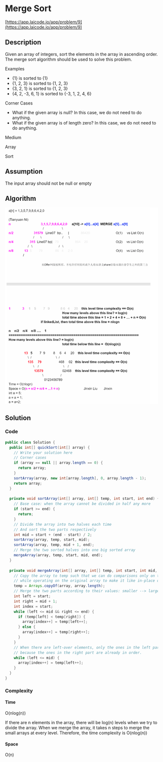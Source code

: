 <!----- Conversion time: 0.753 seconds.


Using this Markdown file:

1. Cut and paste this output into your source file.
2. See the notes and action items below regarding this conversion run.
3. Check the rendered output (headings, lists, code blocks, tables) for proper
   formatting and use a linkchecker before you publish this page.

Conversion notes:

* GD2md-html version 1.0β13
* Tue Jan 15 2019 03:56:26 GMT-0800 (PST)
* Source doc: https://docs.google.com/open?id=161-7LdwMlq7wLes8j8K0P3x3IXCtocCXK1s6DS_k810
* This document has images: check for >>>>>  gd2md-html alert:  inline image link in generated source and store images to your server.
----->




# Merge Sort

[https://app.laicode.io/app/problem/9](https://app.laicode.io/app/problem/9)


## Description

Given an array of integers, sort the elements in the array in ascending order. The merge sort algorithm should be used to solve this problem.

Examples



*   {1} is sorted to {1}
*   {1, 2, 3} is sorted to {1, 2, 3}
*   {3, 2, 1} is sorted to {1, 2, 3}
*   {4, 2, -3, 6, 1} is sorted to {-3, 1, 2, 4, 6}

Corner Cases



*   What if the given array is null? In this case, we do not need to do anything.
*   What if the given array is of length zero? In this case, we do not need to do anything.



Medium

Array

Sort


## Assumption

The input array should not be null or empty


## Algorithm



![algorithm](merge_sort.png "merge_sort")



## Solution


### Code


```java
public class Solution {
  public int[] quickSort(int[] array) {
    // Write your solution here
    // Corner cases
    if (array == null || array.length == 0) {
      return array;
    }
    sortArray(array, new int[array.length], 0, array.length - 1);
    return array;
  }

  private void sortArray(int[] array, int[] temp, int start, int end) {
    // Base case: when the array cannot be divided in half any more
    if (start >= end) {
      return;
    }
    // Divide the array into two halves each time
    // And sort the two parts respectively
    int mid = start + (end - start) / 2;
    sortArray(array, temp, start, mid);
    sortArray(array, temp, mid + 1, end);
    // Merge the two sorted halves into one big sorted array
    mergeArray(array, temp, start, mid, end);
  }

  private void mergeArray(int[] array, int[] temp, int start, int mid, int end) {
    // Copy the array to temp such that we can do comparisons only on the temp array,
    // while operating on the original array to make it like in-place operations
    temp = Arrays.copyOf(array, array.length);
    // Merge the two parts according to their values: smaller --> larger
    int left = start;
    int right = mid + 1;
    int index = start;
    while (left <= mid && right <= end) {
      if (temp[left] < temp[right]) {
        array[index++] = temp[left++];
      } else {
        array[index++] = temp[right++];
      }
    }
    // When there are left-over elements, only the ones in the left part should be concerned
    // because the ones in the right part are already in order.
    while (left <= mid) {
      array[index++] = temp[left++];
    }
  }
}
```



### Complexity


#### Time

O(nlog(n))

If there are n elements in the array, there will be log(n) levels when we try to divide the array. When we merge the array, it takes n steps to merge the small arrays at every level. Therefore, the time complexity is O(nlog(n))


#### Space

O(n)


<!-- GD2md-html version 1.0β13 -->
